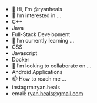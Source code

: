 - 👋 Hi, I’m @ryanheals
- 👀 I’m interested in ...
- C++
- Java
- Full-Stack Development
- 🌱 I’m currently learning ...
- CSS
- Javascript
- Docker
- 💞️ I’m looking to collaborate on ...
- Android Applications
- 📫 How to reach me ...
- instagrm:ryan.heals
- email: ryan.heals@gmail.com

<!---
ryanheals/ryanheals is a ✨ special ✨ repository because its `README.md` (this file) appears on your GitHub profile.
You can click the Preview link to take a look at your changes.
--->
